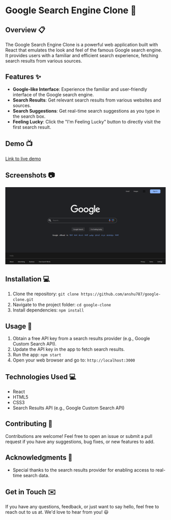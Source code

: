 # Google Search Engine Clone :mag_right:


## Overview :clipboard:

The Google Search Engine Clone is a powerful web application built with React that emulates the look and feel of the famous Google search engine. It provides users with a familiar and efficient search experience, fetching search results from various sources.

## Features :sparkles:

- **Google-like Interface**: Experience the familiar and user-friendly interface of the Google search engine.
- **Search Results**: Get relevant search results from various websites and sources.
- **Search Suggestions**: Get real-time search suggestions as you type in the search box.
- **Feeling Lucky**: Click the "I'm Feeling Lucky" button to directly visit the first search result.

## Demo :tv:

[Link to live demo](https://google-clone-web-app.netlify.app/)

## Screenshots :camera:

![Screenshot 1](https://github.com/anshu787/Google-Clone/blob/master/ss/goog.png)


## Installation :computer:

1. Clone the repository: `git clone https://github.com/anshu787/google-clone.git`
2. Navigate to the project folder: `cd google-clone`
3. Install dependencies: `npm install`

## Usage :rocket:

1. Obtain a free API key from a search results provider (e.g., Google Custom Search API).
2. Update the API key in the app to fetch search results.
3. Run the app: `npm start`
4. Open your web browser and go to: `http://localhost:3000`

## Technologies Used :computer:

- React
- HTML5
- CSS3
- Search Results API (e.g., Google Custom Search API)

## Contributing :raised_hands:

Contributions are welcome! Feel free to open an issue or submit a pull request if you have any suggestions, bug fixes, or new features to add.



## Acknowledgments :clap:

- Special thanks to the search results provider for enabling access to real-time search data.

## Get in Touch :envelope:

If you have any questions, feedback, or just want to say hello, feel free to reach out to us at. We'd love to hear from you! :smiley:
